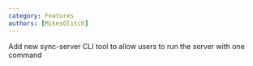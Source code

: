 ```yaml
---
category: Features
authors: [MikesGlitch]
---
```


Add new sync-server CLI tool to allow users to run the server with one command
